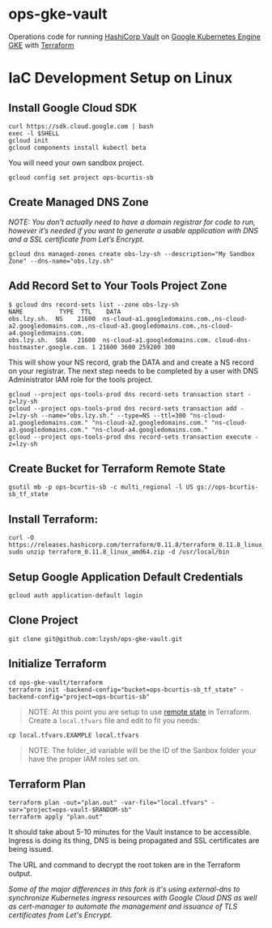 # ops-gke-vault
Operations code for running [HashiCorp Vault](https://www.vaultproject.io) on [Google Kubernetes Engine GKE](https://cloud.google.com/kubernetes-engine) with [Terraform](https://www.terraform.io)

# IaC Development Setup on Linux
## Install Google Cloud SDK
```none
curl https://sdk.cloud.google.com | bash
exec -l $SHELL
gcloud init
gcloud components install kubectl beta
```
You will need your own sandbox project.
```none
gcloud config set project ops-bcurtis-sb
```
## Create Managed DNS Zone
*NOTE: You don't actually need to have a domain registrar for code to run, however it’s needed if you want to generate a usable application with DNS and a SSL certificate from Let’s Encrypt.*

```none
gcloud dns managed-zones create obs-lzy-sh --description="My Sandbox Zone" --dns-name="obs.lzy.sh"
```
## Add Record Set to Your Tools Project Zone

```none
$ gcloud dns record-sets list --zone obs-lzy-sh
NAME          TYPE  TTL    DATA
obs.lzy.sh.  NS    21600  ns-cloud-a1.googledomains.com.,ns-cloud-a2.googledomains.com.,ns-cloud-a3.googledomains.com.,ns-cloud-a4.googledomains.com.
obs.lzy.sh.  SOA   21600  ns-cloud-a1.googledomains.com. cloud-dns-hostmaster.google.com. 1 21600 3600 259200 300
```
This will show your NS record, grab the DATA and and create a NS record on your registrar. The next step needs to be completed by a user with DNS Administrator IAM role for the tools project.

```none
gcloud --project ops-tools-prod dns record-sets transaction start -z=lzy-sh
gcloud --project ops-tools-prod dns record-sets transaction add -z=lzy-sh --name="obs.lzy.sh." --type=NS --ttl=300 "ns-cloud-a1.googledomains.com." "ns-cloud-a2.googledomains.com." "ns-cloud-a3.googledomains.com." "ns-cloud-a4.googledomains.com."
gcloud --project ops-tools-prod dns record-sets transaction execute -z=lzy-sh
```

## Create Bucket for Terraform Remote State
```none
gsutil mb -p ops-bcurtis-sb -c multi_regional -l US gs://ops-bcurtis-sb_tf_state
```
## Install Terraform:
```none
curl -O https://releases.hashicorp.com/terraform/0.11.8/terraform_0.11.8_linux_amd64.zip
sudo unzip terraform_0.11.8_linux_amd64.zip -d /usr/local/bin
```
## Setup Google Application Default Credentials
```none
gcloud auth application-default login
```
## Clone Project
```none
git clone git@github.com:lzysh/ops-gke-vault.git
```
## Initialize Terraform
```none
cd ops-gke-vault/terraform
terraform init -backend-config="bucket=ops-bcurtis-sb_tf_state" -backend-config="project=ops-bcurtis-sb"
```
> NOTE: At this point you are setup to use [remote state](https://www.terraform.io/docs/state/remote.html) in Terraform. 
Create a `local.tfvars` file and edit to fit you needs:
```none
cp local.tfvars.EXAMPLE local.tfvars
```
>NOTE: The folder_id variable will be the ID of the Sanbox folder your have the proper IAM roles set on.
## Terraform Plan
```none
terraform plan -out="plan.out" -var-file="local.tfvars" -var="project=ops-vault-$RANDOM-sb"
terraform apply "plan.out"
```
It should take about 5-10 minutes for the Vault instance to be accessible. Ingress is doing its thing, DNS is being propagated and SSL certificates are being issued.

The URL and command to decrypt the root token are in the Terraform output.


*Some of the major differences in this fork is it's using external-dns to synchronize Kubernetes ingress resources with Google Cloud DNS as well as cert-manager to automate the management and issuance of TLS certificates from Let's Encrypt.*
